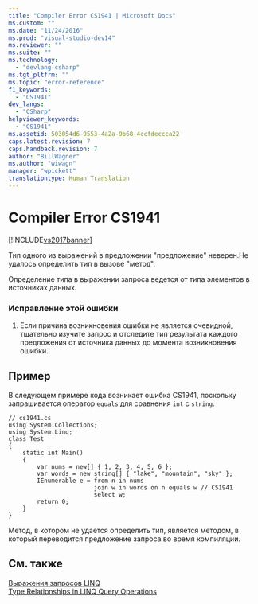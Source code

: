 ```yaml
---
title: "Compiler Error CS1941 | Microsoft Docs"
ms.custom: ""
ms.date: "11/24/2016"
ms.prod: "visual-studio-dev14"
ms.reviewer: ""
ms.suite: ""
ms.technology: 
  - "devlang-csharp"
ms.tgt_pltfrm: ""
ms.topic: "error-reference"
f1_keywords: 
  - "CS1941"
dev_langs: 
  - "CSharp"
helpviewer_keywords: 
  - "CS1941"
ms.assetid: 503054d6-9553-4a2a-9b68-4ccfdeccca22
caps.latest.revision: 7
caps.handback.revision: 7
author: "BillWagner"
ms.author: "wiwagn"
manager: "wpickett"
translationtype: Human Translation
---
```

# Compiler Error CS1941
[!INCLUDE[vs2017banner](../../../csharp/includes/vs2017banner.md)]

Тип одного из выражений в предложении "предложение" неверен.Не удалось определить тип в вызове "метод".  
  
 Определение типа в выражении запроса ведется от типа элементов в источниках данных.  
  
### Исправление этой ошибки  
  
1.  Если причина возникновения ошибки не является очевидной, тщательно изучите запрос и отследите тип результата каждого предложения от источника данных до момента возникновения ошибки.  
  
## Пример  
 В следующем примере кода возникает ошибка CS1941, поскольку запрашивается оператор `equals` для сравнения `int` с `string`.  
  
```  
// cs1941.cs  
using System.Collections;  
using System.Linq;  
class Test  
{  
    static int Main()  
    {  
        var nums = new[] { 1, 2, 3, 4, 5, 6 };  
        var words = new string[] { "lake", "mountain", "sky" };  
        IEnumerable e = from n in nums  
                        join w in words on n equals w // CS1941  
                        select w;  
        return 0;  
    }  
}  
```  
  
 Метод, в котором не удается определить тип, является методом, в который переводится предложение запроса во время компиляции.  
  
## См. также  
 [Выражения запросов LINQ](../../../csharp/programming-guide/linq-query-expressions/index.md)   
 [Type Relationships in LINQ Query Operations](../../../csharp/programming-guide/concepts/linq/type-relationships-in-linq-query-operations.md)